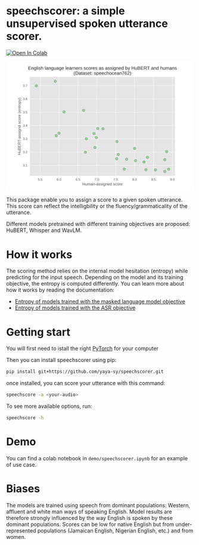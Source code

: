 # speechscorer: a simple unsupervised spoken utterance scorer.
[![Open In Colab](https://colab.research.google.com/assets/colab-badge.svg)](https://colab.research.google.com/github/yaya-sy/speechscorer/blob/main/demo/speechscorer.ipynb)

<p align="center">
    <img width="580" alt="speechocean correlations" src="plots/hubert-mlm-scorer.png">
</p>

This package enable you to assign a score to a given spoken utterance. This score can reflect the intelligbility or the fluency/grammaticality of the utterance.

Different models pretrained with different training objectives are proposed: HuBERT, Whisper and WavLM.

# How it works
The scoring method relies on the internal model hesitation (entropy) while predicting for the input speech. Depending on the model and its training objective, the entropy is computed differently. You can learn more about how it works by reading the documentation:
- [Entropy of models trained with the masked language model objective](speechscorer/mlm/README.md)
- [Entropy of models trained with the ASR objective](speechscorer/clm/README.md)

# Getting start

You will first need to istall the right [PyTorch](https://pytorch.org/get-started/locally/) for your computer

Then you can install speechscorer using pip:
```bash
pip install git+https://github.com/yaya-sy/speechscorer.git
```

once installed, you can score your utterance with this command:

```bash
speechscore -a <your-audio>
```

To see more available options, run:
```bash
speechscore -h
```
# Demo

You can find a colab notebook in `demo/speechscorer.ipynb` for an example of use case.

# Biases
The models are trained using speech from dominant populations: Western, affluent and white man ways of speaking English. Model results are therefore strongly influenced by the way English is spoken by these dominant populations. Scores can be low for native English but from under-represented populations (Jamaican English, Nigerian English, etc.) and from women.